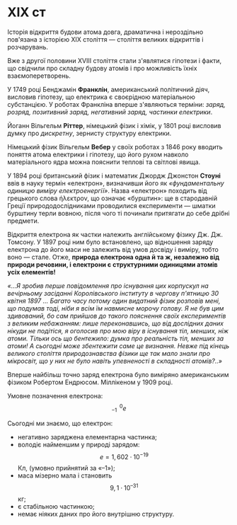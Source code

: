 # XIX ст

Історія відкриття будови атома довга, драматична і нероздільно пов'язана з історією XIX століття ― століття великих відкриттів і розчарувань.

Вже з другої половини XVIII століття стали з'являтися гіпотези і факти, що свідчили про складну будову атомів і про можливість їхніх взаємоперетворень.
<!---Франклін, можно с доллара--->
У 1749 році Бенджамін **Франклін**, американський політичний діяч, висловив гіпотезу, що електрика є своєрідною матеріальною субстанцією. У роботах Франкліна вперше з'являються терміни: *заряд, розряд, позитивний заряд, негативний заряд, частинки електрики*.
<!---Ріттер--->
Йоганн Вільгельм **Ріттер**, німецький фізик і хімік, у 1801 році висловив думку про *дискретну*, зернисту структуру електрики.
<!---Вебер--->
Німецький фізик Вільгельм **Вебер** у своїх роботах з 1846 року вводить поняття атома електрики і гіпотезу, що його рухом навколо матеріального ядра можна пояснити теплові та світлові явища.
<!--- fcgcgcgfc--->
У 1894 році британський фізик і математик Джордж Джонстон **Стоуні** ввів в науку термін «електрон», визначивши його як *«фундаментальну одиницю виміру електроенергії»*.
Назва «електрон» походить від грецького слова ήλεκτρον, що означає «бурштин»: ще в стародавній Греції природодослідниками проводилися експерименти ― шматки бурштину терли вовною, після чого ті починали притягати до себе дрібні предмети.

Відкриття електрона як частки належить англійському фізику Дж. Дж. Томсону. У 1897 році ним було встановлено, що відношення заряду електрона до його маси не залежить від умов досвіду і виміру, тобто воно ― стале. Отже, **природа електрона одна й та ж, незалежно від природи речовини, і електрони є структурними одиницями атомів усіх елементів!**
<!--- Томпсон--->

*«...Я зробив перше повідомлення про існування цих корпускул на вечірньому засіданні Королівського інституту в чергову п'ятницю 30 квітня 1897 ... Багато часу потому один видатний фізик розповів мені, що подумав тоді, ніби я всім їм навмисне морочу голову. Я не був цим здивований, бо сам прийшов до такого пояснення своїх експериментів з великим небажанням: лише переконавшись, що від дослідних даних нікуди не подітіся, я оголосив про мою віру в існування тіл, менших, ніж атоми. Тільки ось що бентежило: думка про реальність тіл, менших за атоми! А сьогодні може збентежити саме це визнання. Невже під кінець великого століття природознавства фізики ще так мало знали про мікросвіт, що у них не було навіть упевненості в складності атомів?..»*

Вперше найбільш точно заряд електрона було виміряно американським фізиком Робертом Ендрюсом. Міллікеном у 1909 році.

Умовне позначення електрона: $${^{\,\,\, 0}_{-1}e}$$

Сьогодні ми знаємо, що електрон:
- негативно заряджена елементарна частинка;
- володіє найменшим у природі зарядом: $$e = 1,602·10^{-19}$$Кл, (умовно прийнятий за «–1»);
- маса мізерно мала і становить $$9,1·10^{–31}$$кг;
- є стабільною частинкою;
- немає ніяких даних про його внутрішню структуру. 
